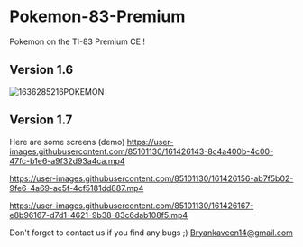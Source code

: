 # Pokemon-83-Premium
Pokemon on the TI-83 Premium CE !
## Version 1.6

![1636285216POKEMON](https://user-images.githubusercontent.com/85101130/147591399-f779c566-3d9c-4708-9eea-43768592f1b2.gif)


## Version 1.7
Here are some screens (demo)
https://user-images.githubusercontent.com/85101130/161426143-8c4a400b-4c00-47fc-b1e6-a9f32d93a4ca.mp4

https://user-images.githubusercontent.com/85101130/161426156-ab7f5b02-9fe6-4a69-ac5f-4cf5181dd887.mp4

https://user-images.githubusercontent.com/85101130/161426167-e8b96167-d7d1-4621-9b38-83c6dab108f5.mp4

Don't forget to contact us if you find any bugs ;)
Bryankaveen14@gmail.com
